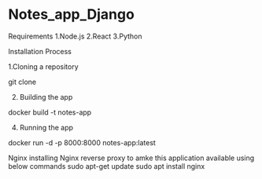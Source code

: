 # Notes_app_Django

Requirements
1.Node.js
2.React
3.Python

Installation Process

1.Cloning a repository

git clone <paste repo link here >

2. Building the app
 
docker build -t notes-app

4. Running the app

docker run -d -p 8000:8000 notes-app:latest


Nginx
installing Nginx reverse proxy to amke this application available using below commands
sudo apt-get update 
sudo apt install nginx

